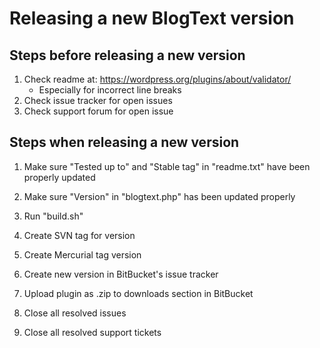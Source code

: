 # Releasing a new BlogText version

## Steps **before** releasing a new version

1. Check readme at: <https://wordpress.org/plugins/about/validator/>
   * Especially for incorrect line breaks
1. Check issue tracker for open issues
1. Check support forum for open issue

## Steps **when** releasing a new version

1. Make sure "Tested up to" and "Stable tag" in "readme.txt" have been properly updated
1. Make sure "Version" in "blogtext.php" has been updated properly

1. Run "build.sh"
1. Create SVN tag for version
1. Create Mercurial tag version

1. Create new version in BitBucket's issue tracker
1. Upload plugin as .zip to downloads section in BitBucket
1. Close all resolved issues
1. Close all resolved support tickets
